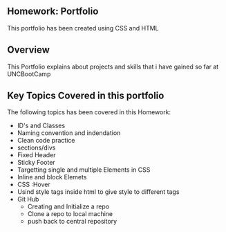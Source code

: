 ## Homework: Portfolio

This portfolio has been created using CSS and HTML

## Overview
This Portfolio explains about projects and skills that i have gained so far at UNCBootCamp 

## Key Topics Covered in this portfolio
The following topics has been covered in this Homework:
* ID's and Classes
* Naming convention and indendation
* Clean code practice
* sections/divs
* Fixed Header
* Sticky Footer
* Targetting single and multiple Elements in CSS
* Inline and block Elemets
* CSS :Hover
* Usind style tags inside html to give style to different tags
* Git Hub
  * Creating and Initialize a repo
  * Clone a repo to local machine
  * push back to central repository

